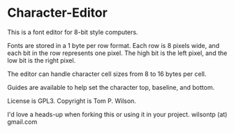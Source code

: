# Character-Editor
This is a font editor for 8-bit style computers. 

Fonts are stored in a 1 byte per row format. Each row is 8 pixels wide, and 
each bit in the row represents one pixel. The high bit is the left pixel, and 
the low bit is the right pixel.

The editor can handle character cell sizes from 8 to 16 bytes per cell. 

Guides are available to help set the character top, baseline, and bottom. 

License is GPL3. Copyright is Tom P. Wilson. 

I'd love a heads-up when forking this or using it in your project. 
wilsontp (at) gmail.com
